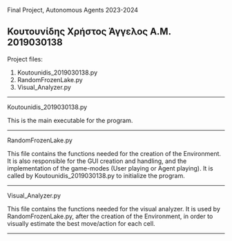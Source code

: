 Final Project, Autonomous Agents 2023-2024

Κουτουνίδης Χρήστος Άγγελος	    Α.Μ. 2019030138
-----------------------------------------------------------------------------------------
Project files:
1)  Koutounidis_2019030138.py
2)  RandomFrozenLake.py
3)  Visual_Analyzer.py

-----------------------------------------------------------------------------------------
Koutounidis_2019030138.py

This is the main executable for the program.

-----------------------------------------------------------------------------------------
RandomFrozenLake.py

This file contains the functions needed for the creation of the Environment. It is
also responsible for the GUI creation and handling, and the implementation of the 
game-modes (User playing or Agent playing).
It is called by Koutounidis_2019030138.py to initialize the program.

-----------------------------------------------------------------------------------------
Visual_Analyzer.py

This file contains the functions needed for the visual analyzer.
It is used by RandomFrozenLake.py, after the creation of the Environment, in order
to visually estimate the best move/action for each cell. 

-----------------------------------------------------------------------------------------